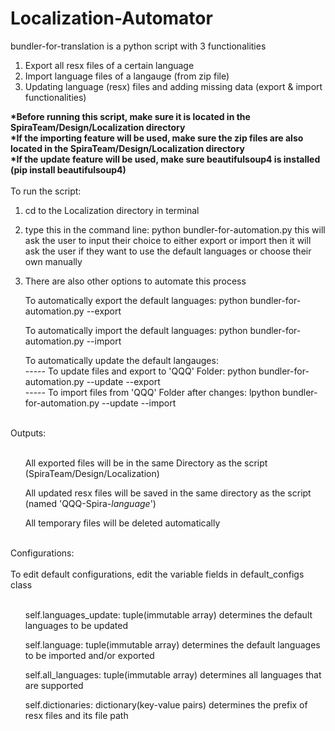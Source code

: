 # Localization-Automator
bundler-for-translation is a python script with 3 functionalities
1. Export all resx files of a certain language
2. Import language files of a langauge (from zip file)
3. Updating language (resx) files and adding missing data (export & import functionalities)

<b>*Before running this script, make sure it is located in the SpiraTeam/Design/Localization directory<br>
*If the importing feature will be used, make sure the zip files are also located in the SpiraTeam/Design/Localization directory<br>
*If the update feature will be used, make sure beautifulsoup4 is installed (pip install beautifulsoup4) </b><br>
<br>
To run the script: 
1. cd to the Localization directory in terminal
2. type this in the command line: python bundler-for-automation.py
   this will ask the user to input their choice to either export or import
   then it will ask the user if they want to use the default languages or choose their own manually
   
3. There are also other options to automate this process
<ul>To automatically export the default languages: python bundler-for-automation.py --export</ul>
<ul>To automatically import the default languages: python bundler-for-automation.py --import</ul>
<ul>To automatically update the default langauges: 
   <br>----- To update files and export to 'QQQ' Folder: python bundler-for-automation.py --update --export
   <br>----- To import files from 'QQQ' Folder after changes: lpython bundler-for-automation.py --update --import
</ul>
<br>
Outputs:
<br><br>
<ul>All exported files will be in the same Directory as the script (SpiraTeam/Design/Localization)</ul>
<ul>All updated resx files will be saved in the same directory as the script (named 'QQQ-Spira-<i>language</i>')</ul>
<ul>All temporary files will be deleted automatically</ul>

<br>
Configurations:<br><br>
To edit default configurations, edit the variable fields in default_configs class<br><br>
<ul>self.languages_update: tuple(immutable array) determines the default languages to be updated</ul>
<ul>self.language: tuple(immutable array) determines the default languages to be imported and/or exported</ul>
<ul>self.all_languages: tuple(immutable array) determines all languages that are supported</ul>
<ul>self.dictionaries: dictionary(key-value pairs) determines the prefix of resx files and its file path</ul>
